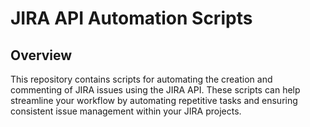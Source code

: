 # JIRA API Automation Scripts

## Overview

This repository contains scripts for automating the creation and commenting of JIRA issues using the JIRA API. These scripts can help streamline your workflow by automating repetitive tasks and ensuring consistent issue management within your JIRA projects.


